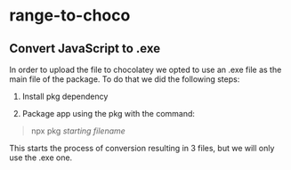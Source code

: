 # range-to-choco

## Convert JavaScript to .exe

In order to upload the file to chocolatey we opted to use an .exe file as the main file of the package.
To do that we did the following steps:

1. Install pkg dependency

2. Package app using the pkg with the command:

> npx pkg *starting filename*

This starts the process of conversion resulting in 3 files, but we will only use the .exe one.

## 